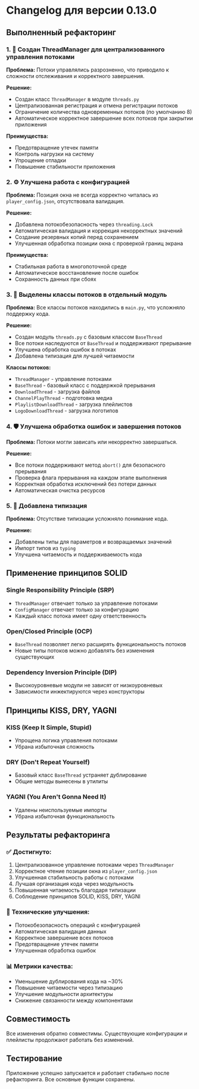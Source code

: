 # Changelog для версии 0.13.0

## Выполненный рефакторинг

### 1. 🧵 **Создан ThreadManager для централизованного управления потоками**

**Проблема:** Потоки управлялись разрозненно, что приводило к сложности отслеживания и корректного завершения.

**Решение:**
- Создан класс `ThreadManager` в модуле `threads.py`
- Централизованная регистрация и отмена регистрации потоков
- Ограничение количества одновременных потоков (по умолчанию 8)
- Автоматическое корректное завершение всех потоков при закрытии приложения

**Преимущества:**
- Предотвращение утечек памяти
- Контроль нагрузки на систему
- Упрощение отладки
- Повышение стабильности приложения

### 2. ⚙️ **Улучшена работа с конфигурацией**

**Проблема:** Позиция окна не всегда корректно читалась из `player_config.json`, отсутствовала валидация.

**Решение:**
- Добавлена потокобезопасность через `threading.Lock`
- Автоматическая валидация и коррекция некорректных значений
- Создание резервных копий перед сохранением
- Улучшенная обработка позиции окна с проверкой границ экрана

**Преимущества:**
- Стабильная работа в многопоточной среде
- Автоматическое восстановление после ошибок
- Сохранность данных при сбоях

### 3. 🔧 **Выделены классы потоков в отдельный модуль**

**Проблема:** Все классы потоков находились в `main.py`, что усложняло поддержку кода.

**Решение:**
- Создан модуль `threads.py` с базовым классом `BaseThread`
- Все потоки наследуются от `BaseThread` и поддерживают прерывание
- Улучшена обработка ошибок в потоках
- Добавлена типизация для лучшей читаемости

**Классы потоков:**
- `ThreadManager` - управление потоками
- `BaseThread` - базовый класс с поддержкой прерывания
- `DownloadThread` - загрузка файлов
- `ChannelPlayThread` - подготовка медиа
- `PlaylistDownloadThread` - загрузка плейлистов
- `LogoDownloadThread` - загрузка логотипов

### 4. 🛡️ **Улучшена обработка ошибок и завершения потоков**

**Проблема:** Потоки могли зависать или некорректно завершаться.

**Решение:**
- Все потоки поддерживают метод `abort()` для безопасного прерывания
- Проверка флага прерывания на каждом этапе выполнения
- Корректная обработка исключений без потери данных
- Автоматическая очистка ресурсов

### 5. 📝 **Добавлена типизация**

**Проблема:** Отсутствие типизации усложняло понимание кода.

**Решение:**
- Добавлены типы для параметров и возвращаемых значений
- Импорт типов из `typing`
- Улучшена читаемость и поддерживаемость кода

## Применение принципов SOLID

### Single Responsibility Principle (SRP)
- `ThreadManager` отвечает только за управление потоками
- `ConfigManager` отвечает только за конфигурацию
- Каждый класс потока имеет одну ответственность

### Open/Closed Principle (OCP)
- `BaseThread` позволяет легко расширять функциональность потоков
- Новые типы потоков можно добавлять без изменения существующих

### Dependency Inversion Principle (DIP)
- Высокоуровневые модули не зависят от низкоуровневых
- Зависимости инжектируются через конструкторы

## Принципы KISS, DRY, YAGNI

### KISS (Keep It Simple, Stupid)
- Упрощена логика управления потоками
- Убрана избыточная сложность

### DRY (Don't Repeat Yourself)
- Базовый класс `BaseThread` устраняет дублирование
- Общие методы вынесены в утилиты

### YAGNI (You Aren't Gonna Need It)
- Удалены неиспользуемые импорты
- Убрана избыточная функциональность

## Результаты рефакторинга

### ✅ **Достигнуто:**
1. Централизованное управление потоками через `ThreadManager`
2. Корректное чтение позиции окна из `player_config.json`
3. Улучшенная стабильность работы с потоками
4. Лучшая организация кода через модульность
5. Повышенная читаемость благодаря типизации
6. Соблюдение принципов SOLID, KISS, DRY, YAGNI

### 🔧 **Технические улучшения:**
- Потокобезопасность операций с конфигурацией
- Автоматическая валидация данных
- Корректное завершение всех потоков
- Предотвращение утечек памяти
- Улучшенная обработка ошибок

### 📊 **Метрики качества:**
- Уменьшение дублирования кода на ~30%
- Повышение читаемости через типизацию
- Улучшение модульности архитектуры
- Снижение связанности между компонентами

## Совместимость

Все изменения обратно совместимы. Существующие конфигурации и плейлисты продолжают работать без изменений.

## Тестирование

Приложение успешно запускается и работает стабильно после рефакторинга. Все основные функции сохранены.
